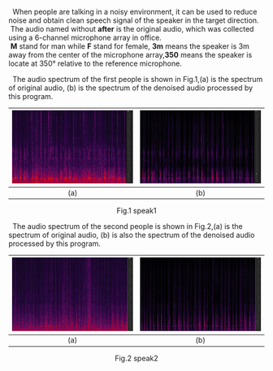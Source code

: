  &nbsp; When people are talking in a noisy environment, it can be used to reduce noise and obtain clean speech signal of the speaker in the target direction.
 &nbsp;The audio named without **after** is the original audio, which was collected using a 6-channel microphone array in office.<br>
 &nbsp;**M** stand for man while **F** stand for female, **3m** means the speaker is 3m away from the center of the microphone array,**350** means the speaker is locate at 350° relative to the reference microphone.

  &nbsp; The audio spectrum of the first people is shown in Fig.1,(a) is the spectrum of original audio, (b) is the spectrum of the denoised audio processed by this program.
  
| ![Image A](man_before.png) | ![Image B](man_after.png) |
|:---:|:---:|
| (a) | (b) |

<p align="center">
Fig.1 speak1
</p>

  &nbsp; The audio spectrum of the second people is shown in Fig.2,(a) is the spectrum of original audio, (b) is also the spectrum of the denoised audio processed by this program.
  
| ![Image A](female_before.png) | ![Image B](female_after.png) |
|:---:|:---:|
| (a) | (b) |


<p align="center">
Fig.2 speak2
</p>


